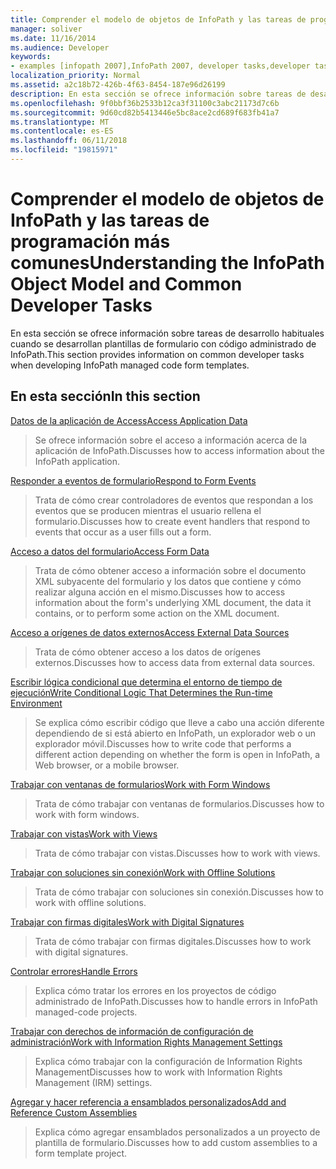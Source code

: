 ```yaml
---
title: Comprender el modelo de objetos de InfoPath y las tareas de programación más comunes
manager: soliver
ms.date: 11/16/2014
ms.audience: Developer
keywords:
- examples [infopath 2007],InfoPath 2007, developer tasks,developer tasks [InfoPath 2007],InfoPath 2007, object models,object models [InfoPath 2007]
localization_priority: Normal
ms.assetid: a2c18b72-426b-4f63-8454-187e96d26199
description: En esta sección se ofrece información sobre tareas de desarrollo habituales cuando se desarrollan plantillas de formulario con código administrado de InfoPath.
ms.openlocfilehash: 9f0bbf36b2533b12ca3f31100c3abc21173d7c6b
ms.sourcegitcommit: 9d60cd82b5413446e5bc8ace2cd689f683fb41a7
ms.translationtype: MT
ms.contentlocale: es-ES
ms.lasthandoff: 06/11/2018
ms.locfileid: "19815971"
---
```

# <a name="understanding-the-infopath-object-model-and-common-developer-tasks"></a><span data-ttu-id="7a5b5-104">Comprender el modelo de objetos de InfoPath y las tareas de programación más comunes</span><span class="sxs-lookup"><span data-stu-id="7a5b5-104">Understanding the InfoPath Object Model and Common Developer Tasks</span></span>

<span data-ttu-id="7a5b5-105">En esta sección se ofrece información sobre tareas de desarrollo habituales cuando se desarrollan plantillas de formulario con código administrado de InfoPath.</span><span class="sxs-lookup"><span data-stu-id="7a5b5-105">This section provides information on common developer tasks when developing InfoPath managed code form templates.</span></span>
  
## <a name="in-this-section"></a><span data-ttu-id="7a5b5-106">En esta sección</span><span class="sxs-lookup"><span data-stu-id="7a5b5-106">In this section</span></span>

[<span data-ttu-id="7a5b5-107">Datos de la aplicación de Access</span><span class="sxs-lookup"><span data-stu-id="7a5b5-107">Access Application Data</span></span>](how-to-access-application-data.md)
  
> <span data-ttu-id="7a5b5-108">Se ofrece información sobre el acceso a información acerca de la aplicación de InfoPath.</span><span class="sxs-lookup"><span data-stu-id="7a5b5-108">Discusses how to access information about the InfoPath application.</span></span>
    
[<span data-ttu-id="7a5b5-109">Responder a eventos de formulario</span><span class="sxs-lookup"><span data-stu-id="7a5b5-109">Respond to Form Events</span></span>](how-to-respond-to-form-events.md)
  
> <span data-ttu-id="7a5b5-110">Trata de cómo crear controladores de eventos que respondan a los eventos que se producen mientras el usuario rellena el formulario.</span><span class="sxs-lookup"><span data-stu-id="7a5b5-110">Discusses how to create event handlers that respond to events that occur as a user fills out a form.</span></span>
    
[<span data-ttu-id="7a5b5-111">Acceso a datos del formulario</span><span class="sxs-lookup"><span data-stu-id="7a5b5-111">Access Form Data</span></span>](how-to-access-form-data.md)
  
> <span data-ttu-id="7a5b5-112">Trata de cómo obtener acceso a información sobre el documento XML subyacente del formulario y los datos que contiene y cómo realizar alguna acción en el mismo.</span><span class="sxs-lookup"><span data-stu-id="7a5b5-112">Discusses how to access information about the form's underlying XML document, the data it contains, or to perform some action on the XML document.</span></span>
    
[<span data-ttu-id="7a5b5-113">Acceso a orígenes de datos externos</span><span class="sxs-lookup"><span data-stu-id="7a5b5-113">Access External Data Sources</span></span>](how-to-access-external-data-sources.md)
  
> <span data-ttu-id="7a5b5-114">Trata de cómo obtener acceso a los datos de orígenes externos.</span><span class="sxs-lookup"><span data-stu-id="7a5b5-114">Discusses how to access data from external data sources.</span></span>
    
[<span data-ttu-id="7a5b5-115">Escribir lógica condicional que determina el entorno de tiempo de ejecución</span><span class="sxs-lookup"><span data-stu-id="7a5b5-115">Write Conditional Logic That Determines the Run-time Environment</span></span>](how-to-write-conditional-logic-that-determines-the-run-time-environment.md)
  
> <span data-ttu-id="7a5b5-116">Se explica cómo escribir código que lleve a cabo una acción diferente dependiendo de si está abierto en InfoPath, un explorador web o un explorador móvil.</span><span class="sxs-lookup"><span data-stu-id="7a5b5-116">Discusses how to write code that performs a different action depending on whether the form is open in InfoPath, a Web browser, or a mobile browser.</span></span>
    
[<span data-ttu-id="7a5b5-117">Trabajar con ventanas de formularios</span><span class="sxs-lookup"><span data-stu-id="7a5b5-117">Work with Form Windows</span></span>](how-to-work-with-form-windows.md)
  
> <span data-ttu-id="7a5b5-118">Trata de cómo trabajar con ventanas de formularios.</span><span class="sxs-lookup"><span data-stu-id="7a5b5-118">Discusses how to work with form windows.</span></span>
    
[<span data-ttu-id="7a5b5-119">Trabajar con vistas</span><span class="sxs-lookup"><span data-stu-id="7a5b5-119">Work with Views</span></span>](how-to-work-with-views.md)
  
> <span data-ttu-id="7a5b5-120">Trata de cómo trabajar con vistas.</span><span class="sxs-lookup"><span data-stu-id="7a5b5-120">Discusses how to work with views.</span></span>
    
[<span data-ttu-id="7a5b5-121">Trabajar con soluciones sin conexión</span><span class="sxs-lookup"><span data-stu-id="7a5b5-121">Work with Offline Solutions</span></span>](how-to-work-with-offline-solutions.md)
  
> <span data-ttu-id="7a5b5-122">Trata de cómo trabajar con soluciones sin conexión.</span><span class="sxs-lookup"><span data-stu-id="7a5b5-122">Discusses how to work with offline solutions.</span></span>
    
[<span data-ttu-id="7a5b5-123">Trabajar con firmas digitales</span><span class="sxs-lookup"><span data-stu-id="7a5b5-123">Work with Digital Signatures</span></span>](how-to-work-with-digital-signatures.md)
  
> <span data-ttu-id="7a5b5-124">Trata de cómo trabajar con firmas digitales.</span><span class="sxs-lookup"><span data-stu-id="7a5b5-124">Discusses how to work with digital signatures.</span></span>
    
[<span data-ttu-id="7a5b5-125">Controlar errores</span><span class="sxs-lookup"><span data-stu-id="7a5b5-125">Handle Errors</span></span>](how-to-handle-errors.md)
  
> <span data-ttu-id="7a5b5-126">Explica cómo tratar los errores en los proyectos de código administrado de InfoPath.</span><span class="sxs-lookup"><span data-stu-id="7a5b5-126">Discusses how to handle errors in InfoPath managed-code projects.</span></span>
    
[<span data-ttu-id="7a5b5-127">Trabajar con derechos de información de configuración de administración</span><span class="sxs-lookup"><span data-stu-id="7a5b5-127">Work with Information Rights Management Settings</span></span>](how-to-work-with-information-rights-management-settings.md)
  
> <span data-ttu-id="7a5b5-128">Explica cómo trabajar con la configuración de Information Rights Management</span><span class="sxs-lookup"><span data-stu-id="7a5b5-128">Discusses how to work with Information Rights Management (IRM) settings.</span></span>
    
[<span data-ttu-id="7a5b5-129">Agregar y hacer referencia a ensamblados personalizados</span><span class="sxs-lookup"><span data-stu-id="7a5b5-129">Add and Reference Custom Assemblies</span></span>](how-to-add-and-reference-custom-assemblies.md)
  
> <span data-ttu-id="7a5b5-130">Explica cómo agregar ensamblados personalizados a un proyecto de plantilla de formulario.</span><span class="sxs-lookup"><span data-stu-id="7a5b5-130">Discusses how to add custom assemblies to a form template project.</span></span>
    

